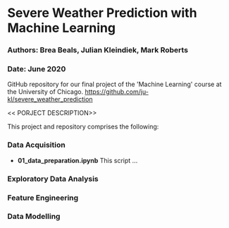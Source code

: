 # Severe Weather Prediction with Machine Learning

### Authors: Brea Beals, Julian Kleindiek, Mark Roberts
### Date: June 2020

GitHub repository for our final project of the 'Machine Learning' course at the University of Chicago.
https://github.com/ju-kl/severe_weather_prediction

<< PORJECT DESCRIPTION>>

This project and repository comprises the following:

### Data Acquisition
- **01_data_preparation.ipynb**
This script ...

### Exploratory Data Analysis


### Feature Engineering


### Data Modelling
